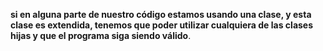 **si en alguna parte de nuestro código estamos usando una clase, y esta clase es extendida, tenemos que poder utilizar cualquiera de las clases hijas y que el programa siga siendo válido**.